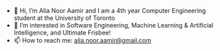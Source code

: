 - 👋 Hi, I’m Alia Noor Aamir and I am a 4th year Computer Engineering student at the University of Toronto
- 👀 I’m interested in Software Engineering, Machine Learning & Artificial Intelligence, and Ultimate Frisbee!
- 📫 How to reach me: alia.noor.aamir@gmail.com
